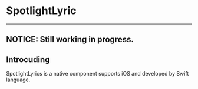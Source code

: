 # SpotlightLyric

---

## NOTICE: Still working in progress.

## Introcuding
SpotlightLyrics is a native component supports iOS and developed by Swift language.
